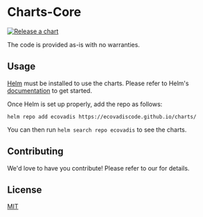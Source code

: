 # Charts-Core

[![Release a chart](https://github.com/EcovadisCode/charts-core/actions/workflows/publish.yaml/badge.svg)](https://github.com/EcovadisCode/charts-core/actions/workflows/publish.yaml)

The code is provided as-is with no warranties.

## Usage

[Helm](https://helm.sh) must be installed to use the charts.
Please refer to Helm's [documentation](https://helm.sh/docs/) to get started.

Once Helm is set up properly, add the repo as follows:

```console
helm repo add ecovadis https://ecovadiscode.github.io/charts/
```

You can then run `helm search repo ecovadis` to see the charts.



## Contributing

<!-- Keep full URL links to repo files because this README syncs from main to gh-pages.  -->
We'd love to have you contribute! Please refer to our  for details.

## License

<!-- Keep full URL links to repo files because this README syncs from main to gh-pages.  -->
[MIT](https://github.com/git/git-scm.com/blob/main/MIT-LICENSE.txt)
